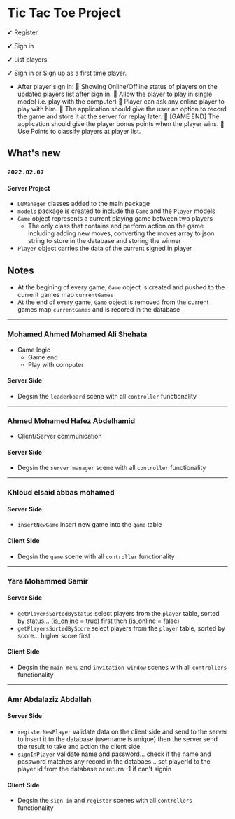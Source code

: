 # Tic Tac Toe Project

✔ Register

✔ Sign in

✔ List players


✔ Sign in or Sign up as a first time player.
- After player sign in:
📌 Showing Online/Offline status of players on the updated
players list after sign in.
📌 Allow the player to play in single mode( i.e. play with the
computer)
📌 Player can ask any online player to play with him.
📌 The application should give the user an option to record the game
and store it at the server for replay later.
📌 [GAME END] The application should give the player bonus points when the
player wins.
📌 Use Points to classify players at player list.


## What's new

### `2022.02.07`

#### Server Project

- `DBManager` classes added to the main package
- `models` package is created to include the `Game` and the `Player` models
- `Game` object represents a current playing game between two players
  - The only class that contains and perform action on the game including adding new moves, converting the moves array to json string to store in the database and storing the winner
- `Player` object carries the data of the current signed in player

## Notes

- At the begining of every game, `Game` object is created and pushed to the current games map `currentGames`
- At the end of every game, `Game` object is removed from the current games map `currentGames` and is recored in the database

---

### Mohamed Ahmed Mohamed Ali Shehata

- Game logic
  - Game end
  - Play with computer

#### Server Side

- Degsin the `leaderboard` scene with all `controller` functionality

---

### Ahmed Mohamed Hafez Abdelhamid

- Client/Server communication

#### Server Side

- Degsin the `server manager` scene with all `controller` functionality

---

### Khloud elsaid abbas mohamed

#### Server Side

- `insertNewGame` insert new game into the `game` table

#### Client Side

- Degsin the `game` scene with all `controller` functionality

---

### Yara Mohammed Samir

#### Server Side

- `getPlayersSortedByStatus` select players from the `player` table, sorted by status... (is_online = true) first then (is_online = false)
- `getPlayersSortedByScore` select players from the `player` table, sorted by score... higher score first

#### Client Side

- Degsin the `main menu` and `invitation window` scenes with all `controllers` functionality

---

### Amr Abdalaziz Abdallah

#### Server Side

- `registerNewPlayer` validate data on the client side and send to the server to insert it to the database (username is unique) then the server send the result to take and action the client side
- `signInPlayer` validate name and password... check if the name and password matches any record in the databaes... set playerId to the player id from the database or return -1 if can't signin

#### Client Side

- Degsin the `sign in` and `register` scenes with all `controllers` functionality
